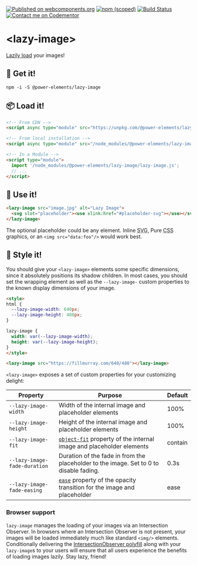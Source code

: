 [![Published on webcomponents.org](https://img.shields.io/badge/webcomponents.org-published-blue.svg)](https://www.webcomponents.org/element/@power-elements/lazy-image)
[![npm (scoped)](https://img.shields.io/npm/v/@cycle/core.svg)](https://www.npmjs.com/package/@power-elements/lazy-image)
[![Build Status](https://travis-ci.org/bennypowers/lazy-image.svg?branch=master)](https://travis-ci.org/bennypowers/lazy-image)
[![Contact me on Codementor](https://cdn.codementor.io/badges/contact_me_github.svg)](https://www.codementor.io/bennyp?utm_source=github&utm_medium=button&utm_term=bennyp&utm_campaign=github)

# <lazy-image\>

[Lazily load](https://web.dev/lazy-loading-images/) your images!

## 🚛 Get it!
```
npm -i -S @power-elements/lazy-image
```

## 📦 Load it!
```html
<!-- From CDN -->
<script async type="module" src="https://unpkg.com/@power-elements/lazy-image/lazy-image.js"></script>

<!-- From local installation -->
<script async type="module" src="/node_modules/@power-elements/lazy-image/lazy-image.js"></script>

<!-- In a Module -->
<script type="module">
  import '/node_modules/@power-elements/lazy-image/lazy-image.js';
  // ...
</script>
```

## 💪 Use it!
```html
<lazy-image src="image.jpg" alt="Lazy Image">
  <svg slot="placeholder"><use xlink:href="#placeholder-svg"></use></svg>
</lazy-image>
```

The optional placeholder could be any element. Inline <abbr title="Scalable Vector Graphics">SVG</abbr>, Pure <abbr title="Cascading Style Sheets">CSS</abbr> graphics, or an `<img src="data:foo"/>` would work best.

## 💄 Style it!
You should give your `<lazy-image>` elements some specific dimensions, since it absolutely positions its shadow children. In most cases, you should set the wrapping element as well as the `--lazy-image-` custom properties to the known display dimensions of your image.

```html
<style>
html {
  --lazy-image-width: 640px;
  --lazy-image-height: 480px;
}

lazy-image {
  width: var(--lazy-image-width);
  height: var(--lazy-image-height);
}
</style>

<lazy-image src="https://fillmurray.com/640/480"></lazy-image>
```

`<lazy-image>` exposes a set of custom properties for your customizing delight:

Property|Purpose|Default
-----|-----|-----
`--lazy-image-width`|Width of the internal image and placeholder elements|100%
`--lazy-image-height`|Height of the internal image and placeholder elements|100%
`--lazy-image-fit`|[`object-fit`](https://developer.mozilla.org/en-US/docs/Web/CSS/object-fit) property of the internal image and placeholder elements|contain
`--lazy-image-fade-duration`|Duration of the fade in from the placeholder to the image. Set to 0 to disable fading.|0.3s
`--lazy-image-fade-easing`|[`ease`](https://developer.mozilla.org/en-US/docs/Web/CSS/transition-timing-function) property of the opacity transition for the image and placeholder|ease

### Browser support
`lazy-image` manages the loading of your images via an Intersection Observer. In browsers where an Intersection Observer is not present, your images will be loaded immediately much like standard `<img/>` elements. Conditionally delivering the [IntersectionObserver polyfill](https://github.com/w3c/IntersectionObserver/tree/master/polyfill) along with your `lazy-image`s to your users will ensure that all users experience the benefits of loading images lazily. Stay lazy, friend!
